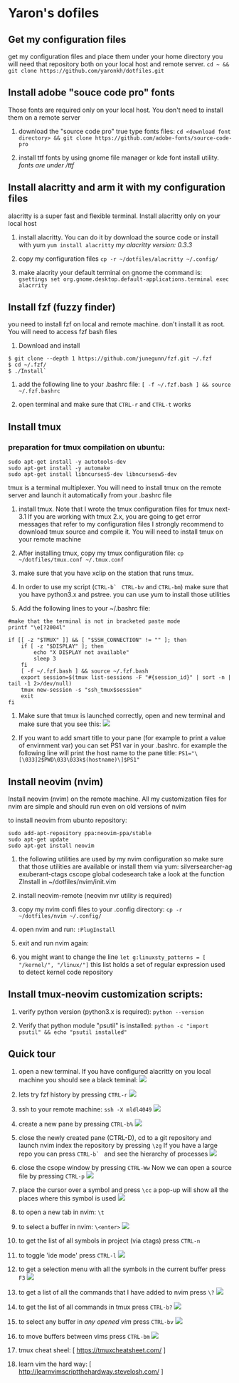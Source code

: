 # Yaron's dofiles

## Get my configuration files
get my configuration files and place them under your home directory
you will need that repository both on your local host and remote server.
`cd ~ && git clone https://github.com/yaronkh/dotfiles.git`

## Install adobe "souce code pro" fonts
Those fonts are required only on your local host. You don't need to install them on a remote server

1. download the "source code pro" true type fonts files:
 `cd <download font directory> && git clone https://github.com/adobe-fonts/source-code-pro`

1. install ttf fonts by using gnome file manager or kde font install utility.
 *fonts are under <download font directory>/ttf*

## Install alacritty and arm it with my configuration files
alacritty is a super fast and flexible terminal.
Install alacritty only on your local host

1. install alacritty. You can do it by download the source code or install with yum
 `yum install alacritty`
 *my alacritty version: 0.3.3*

1.  copy my configuration files
`cp -r ~/dotfiles/alacritty ~/.config/`

1. make alacrity your default terminal on gnome the command is:
`gsettings set org.gnome.desktop.default-applications.terminal exec alacrrity`

## Install fzf (fuzzy finder)
you need to install fzf on local and remote machine.
don't install it as root. You will need to access fzf bash files

1. Download and install
```
$ git clone --depth 1 https://github.com/junegunn/fzf.git ~/.fzf
$ cd ~/.fzf/
$ ./Install`
```

1. add the following line to your .bashrc file:
 `[ -f ~/.fzf.bash ] && source ~/.fzf.bashrc`

1. open terminal and make sure that `CTRL-r` and `CTRL-t` works

## Install tmux

### preparation for tmux compilation on ubuntu:
```
sudo apt-get install -y autotools-dev
sudo apt-get install -y automake
sudo apt-get install libncurses5-dev libncursesw5-dev
```

tmux is a terminal multiplexer.
You will need to install tmux on the remote server and launch it automatically from
your .bashrc file


1. install tmux. Note that I wrote the tmux configuration files for tmux next-3.1
If you are working with tmux 2.x, you are going to get error messages that refer to my configuration files
I strongly recommend to download tmux source and compile it.
You will need to install tmux on your remote machine

1. After installing tmux, copy my tmux configuration file:
 `cp ~/dotfiles/tmux.conf ~/.tmux.conf`

1. make sure that you have xclip on the station that runs tmux.

1. In order to use my script (``CTRL-b` `` `CTRL-bv` and `CTRL-bm`) make sure that you have python3.x and pstree.
 you can use yum to install those utilities

1. Add the following lines to your  ~/.bashrc file:
```
#make that the terminal is not in bracketed paste mode
printf "\e[?2004l"

if [[ -z "$TMUX" ]] && [ "$SSH_CONNECTION" != "" ]; then
    if [ -z "$DISPLAY" ]; then
        echo "X DISPLAY not available"
        sleep 3
    fi
    [ -f ~/.fzf.bash ] && source ~/.fzf.bash
    export session=$(tmux list-sessions -F "#{session_id}" | sort -n | tail -1 2>/dev/null)
    tmux new-session -s "ssh_tmux$session"
    exit
fi
```

1. Make sure that tmux is launched correctly, open and new terminal
and make sure that you see this:
![](tmux-home.png)

1. If you want to add smart title to your pane (for example to print a value of envirnment var)
you can set PS1 var in your .bashrc.
for example the following line will print the host name to the pane title:
`PS1="\[\033]2$PWD\033\033k$(hostname)\]$PS1"`

## Install neovim (nvim)
Install neovim (nvim) on the remote machine.
All my customization files for nvim are simple and should run even on old versions of nvim

to install neovim from ubunto repository:
```
sudo add-apt-repository ppa:neovim-ppa/stable
sudo apt-get update
sudo apt-get install neovim
```

1. the following utilities are used by my nvim configuration so make sure that
those utilities are available or install them via yum:
 silversearcher-ag exuberant-ctags cscope global codesearch
 take a look at the function ZInstall in ~/dotfiles/nvim/init.vim

1. install neovim-remote (neovim nvr utility is required)

1. copy my nvim  confi files to your .config directory:
`cp -r ~/dotfiles/nvim ~/.config/`

1. open nvim and run:
`:PlugInstall`

1. exit and run nvim again:

1. you might want to change the line
`let g:linuxsty_patterns = [ "/kernel/", "/linux/"]`
this list holds a set of regular expression used to detect kernel code repository

## Install tmux-neovim customization scripts:

1. verify python version (python3.x is required):
`python --version`

1. Verify that python module "psutil" is installed:
`python -c "import psutil" && echo "psutil installed"`

## Quick tour

1. open a new terminal. If you have configured alacritty on you local machine
you should see a black teminal:
![](basic-allacritty.png)

1. lets try fzf history by pressing `CTRL-r`
![](ctrl1.png)

1. ssh to your remote machine:
`ssh -X mldl4049`
![](tmux-home.png)

1. create a new pane by pressing `CTRL-b%`
![](new-pane.png)

1. close the newly created pane (CTRL-D), cd to a git repository and launch nvim
   index the repository by pressing `\zg`
   If you have a large repo you can press ``CTRL-b` `` and see the hierarchy of processes
![](nvim-indexing.png)

1. close the csope window by pressing `CTRL-Ww`
Now we can open a source file by pressing `CTRL-p`
![](nvim-sel-file.png)

1. place the cursor over a symbol and press `\cc`
 a pop-up will show all the places where this symbol is used
![](where-used.png)

1. to open a new tab in nvim: `\t`

1. to select a buffer in nvim: `\<enter>`
![](nvim-sel-buffer.png)

1. to get the list of all symbols in project (via ctags) press `CTRL-n`

1. to toggle 'ide mode' press `CTRL-l`
![](nvim-ide-mode.png)

1. to get a selection menu with all the symbols in the current buffer press `F3`
![](F3.png)

1. to get a list of all the commands that I have added to nvim press `\?`
![](nvim-help.png)

1. to get the list of all commands in tmux press `CTRL-b?`
![](tmux-help.png)

1. to select any buffer in *any opened vim* press `CTRL-bv`
![](nvim-selector.png)

1. to move buffers between vims press `CTRL-bm`
![](nvim-move-buffer.png)

 1. tmux cheat sheel: [ https://tmuxcheatsheet.com/ ]

 1. learn vim the hard way: [ http://learnvimscriptthehardway.stevelosh.com/ ]
